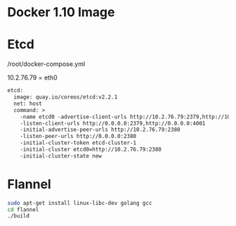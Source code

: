 # Docker 1.10 Image

# Etcd
/root/docker-compose.yml

10.2.76.79 = eth0

```txt
etcd:
  image: quay.io/coreos/etcd:v2.2.1
  net: host
  command: >
    -name etcd0 -advertise-client-urls http://10.2.76.79:2379,http://10.2.76.79:4001
    -listen-client-urls http://0.0.0.0:2379,http://0.0.0.0:4001
    -initial-advertise-peer-urls http://10.2.76.79:2380
    -listen-peer-urls http://0.0.0.0:2380
    -initial-cluster-token etcd-cluster-1
    -initial-cluster etcd0=http://10.2.76.79:2380
    -initial-cluster-state new
```

# Flannel
```sh
sudo apt-get install linux-libc-dev golang gcc
cd flannel
./build
```
